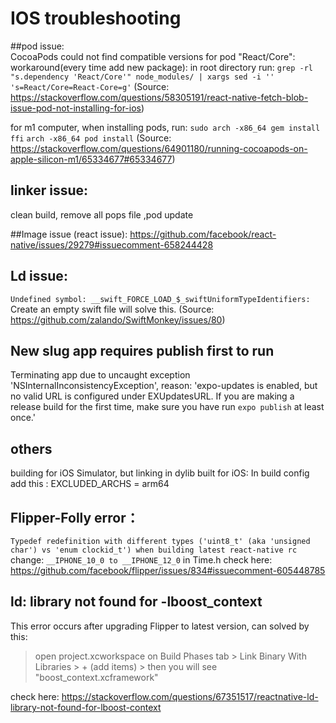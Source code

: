 
# IOS troubleshooting
##pod issue:  
CocoaPods could not find compatible versions for pod "React/Core":  workaround(every time add new package): in root directory run: 
`grep -rl "s.dependency 'React/Core'" node_modules/ | xargs sed -i '' 's=React/Core=React-Core=g'`
(Source: https://stackoverflow.com/questions/58305191/react-native-fetch-blob-issue-pod-not-installing-for-ios)

for m1 computer, when installing pods, run:
`sudo arch -x86_64 gem install ffi`
`arch -x86_64 pod install`
(Source: https://stackoverflow.com/questions/64901180/running-cocoapods-on-apple-silicon-m1/65334677#65334677)

## linker issue: 
clean build, remove all pops file ,pod update

##Image issue
(react issue): https://github.com/facebook/react-native/issues/29279#issuecomment-658244428

## Ld issue: 
`Undefined symbol: __swift_FORCE_LOAD_$_swiftUniformTypeIdentifiers:`
Create an empty swift file will solve this. (Source: https://github.com/zalando/SwiftMonkey/issues/80)

## New slug app requires publish first to run
Terminating app due to uncaught exception 'NSInternalInconsistencyException', reason: 'expo-updates is enabled, but no valid URL is configured under EXUpdatesURL. If you are making a release build for the first time, make sure you have run `expo publish` at least once.'

## others
building for iOS Simulator, but linking in dylib built for iOS: In build config add this : EXCLUDED_ARCHS = arm64

## Flipper-Folly error：
`Typedef redefinition with different types ('uint8_t' (aka 'unsigned char') vs 'enum clockid_t') when building latest react-native rc`
change: `__IPHONE_10_0 to __IPHONE_12_0` in Time.h
check here: https://github.com/facebook/flipper/issues/834#issuecomment-605448785 

## ld: library not found for -lboost_context
This error occurs after upgrading Flipper to latest version, can solved by this:
>open project.xcworkspace on Build Phases tab > Link Binary With Libraries > + (add items) > then you will see "boost_context.xcframework"

check here: https://stackoverflow.com/questions/67351517/reactnative-ld-library-not-found-for-lboost-context